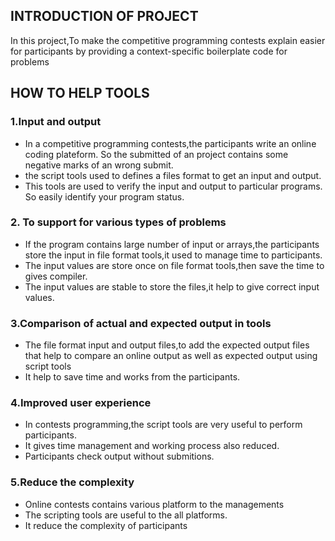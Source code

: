 ## INTRODUCTION OF PROJECT  
In this project,To make the competitive programming contests explain easier for participants by providing a context-specific boilerplate code for problems  
## HOW TO HELP TOOLS  
### 1.Input and output  
* In a competitive programming contests,the participants write an online coding plateform. So the submitted of an project contains some negative marks of an wrong submit.  
* the script tools used to defines a files format to get an input and output.  
* This tools are used to verify the input and output to particular programs. So easily identify your program status.  
### 2. To support for various types of problems  
* If the program contains large number of input or arrays,the participants store the input in file format tools,it used to manage time to participants.  
* The input values are store once on file format tools,then save the time to gives compiler.  
* The input values are stable to store the files,it help to give correct input values.  
### 3.Comparison of actual and expected output in tools  
* The file format input and output files,to add the expected output files that help to compare an online output as well as expected output using script tools  
* It help to save time and works from the participants.   
### 4.Improved user experience  
* In contests programming,the script tools are very useful to perform participants.  
* It gives time management and working process also reduced.  
* Participants check output without submitions.  
### 5.Reduce the complexity  
* Online contests contains various platform to the managements  
* The scripting tools are useful to the all platforms.  
* It reduce the complexity of participants


